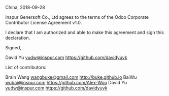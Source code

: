 China, 2018-09-28

Inspur Genersoft Co., Ltd agrees to the terms of the Odoo Corporate Contributor License Agreement v1.0.

I declare that I am authorized and able to make this agreement and sign this
declaration.

Signed,

David Yu yudw@inspur.com https://github.com/davidyuvk

List of contributors:

Brain Wang wangbuke@gmail.com http://buke.github.io
BaiWu wubai@inspur.com https://github.com/Alex-Woo
David Yu yudw@inspur.com https://github.com/davidyuvk